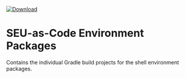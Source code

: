 [ ![Download](https://api.bintray.com/packages/seu-as-code/maven/seuac-environment/images/download.svg) ](https://bintray.com/seu-as-code/maven/seuac-environment/_latestVersion)

# SEU-as-Code Environment Packages

Contains the individual Gradle build projects for the shell environment packages.
